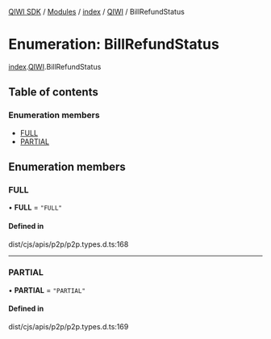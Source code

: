 [QIWI SDK](../README.md) / [Modules](../modules.md) / [index](../modules/index.md) / [QIWI](../modules/index.QIWI.md) / BillRefundStatus

# Enumeration: BillRefundStatus

[index](../modules/index.md).[QIWI](../modules/index.QIWI.md).BillRefundStatus

## Table of contents

### Enumeration members

- [FULL](index.QIWI.BillRefundStatus.md#full)
- [PARTIAL](index.QIWI.BillRefundStatus.md#partial)

## Enumeration members

### FULL

• **FULL** = `"FULL"`

#### Defined in

dist/cjs/apis/p2p/p2p.types.d.ts:168

___

### PARTIAL

• **PARTIAL** = `"PARTIAL"`

#### Defined in

dist/cjs/apis/p2p/p2p.types.d.ts:169
